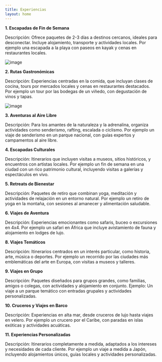 ```yaml
---
title: Experiencias 
layout: home
---
```


**1. Escapadas de Fin de Semana**

Descripción: Ofrece paquetes de 2-3 días a destinos cercanos, ideales para desconectar. Incluye alojamiento, transporte y actividades locales.
Por ejemplo una escapada a la playa con paseos en kayak y cenas en restaurantes locales.

![image](https://github.com/user-attachments/assets/6f3fe964-d76d-4d84-a4c7-c54afb9f81bb)


**2. Rutas Gastronómicas**

Descripción: Experiencias centradas en la comida, que incluyan clases de cocina, tours por mercados locales y cenas en restaurantes destacados.
Por ejemplo un tour por las bodegas de un viñedo, con degustación de vinos y tapas.

![image](https://github.com/user-attachments/assets/abbb97ef-e7bd-4307-bf0b-425e01ce4d68)


**3. Aventuras al Aire Libre**

Descripción: Para los amantes de la naturaleza y la adrenalina, organiza actividades como senderismo, rafting, escalada o ciclismo.
Por ejemplo un viaje de senderismo en un parque nacional, con guías expertos y campamentos al aire libre.

**4. Escapadas Culturales**

Descripción: Itinerarios que incluyen visitas a museos, sitios históricos, y encuentros con artistas locales.
Por ejemplo un fin de semana en una ciudad con un rico patrimonio cultural, incluyendo visitas a galerías y espectáculos en vivo.

**5. Retreats de Bienestar**
   
Descripción: Paquetes de retiro que combinan yoga, meditación y actividades de relajación en un entorno natural.
Por ejemplo un retiro de yoga en la montaña, con sesiones al amanecer y alimentación saludable.

**6.  Viajes de Aventura**

Descripción: Experiencias emocionantes como safaris, buceo o excursiones en 4x4.
Por ejemplo un safari en África que incluye avistamiento de fauna y alojamiento en lodges de lujo.

**8. Viajes Temáticos**

Descripción: Itinerarios centrados en un interés particular, como historia, arte, música o deportes.
Por ejemplo un recorrido por las ciudades más emblemáticas del arte en Europa, con visitas a museos y talleres.

**9. Viajes en Grupo**

Descripción: Paquetes diseñados para grupos grandes, como familias, amigos o colegas, con actividades y alojamiento en conjunto.
Ejemplo: Un viaje a un parque temático con entradas grupales y actividades personalizadas.

**10. Cruceros y Viajes en Barco**

Descripción: Experiencias en alta mar, desde cruceros de lujo hasta viajes en velero.
Por ejemplo un  crucero por el Caribe, con paradas en islas exóticas y actividades acuáticas.

**11. Experiencias Personalizadas**

Descripción: Itinerarios completamente a medida, adaptados a los intereses y necesidades de cada cliente.
Por ejemplo un viaje a medida a Japón, incluyendo alojamientos únicos, guías locales y actividades personalizadas.

